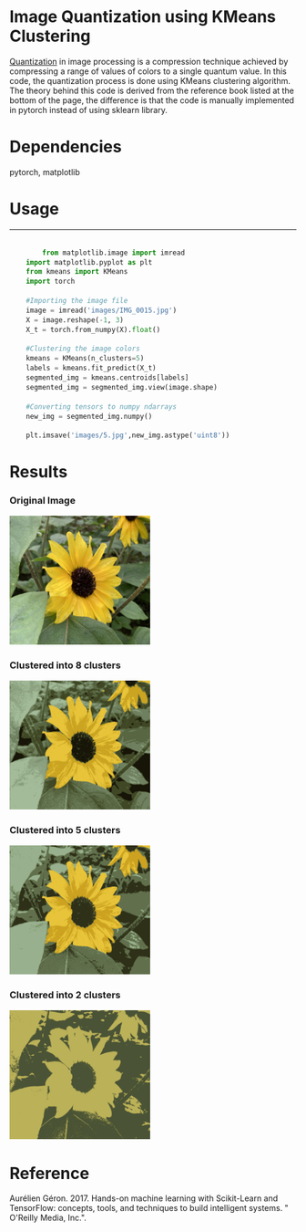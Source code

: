 Image Quantization using KMeans Clustering
==============================================================================

[Quantization](https://en.wikipedia.org/wiki/Quantization_(image_processing)) in image processing is a compression technique achieved by compressing a range of values of colors to a single quantum value. In this code, the quantization process is done using KMeans clustering algorithm. The theory behind this code is derived from the reference book listed at the bottom of the page, the difference is that the code is manually implemented in pytorch instead of using sklearn library.

# Dependencies
pytorch, matplotlib

# Usage
********************************************************************************
```python

        from matplotlib.image import imread
	import matplotlib.pyplot as plt
	from kmeans import KMeans
	import torch

	#Importing the image file
	image = imread('images/IMG_0015.jpg')
	X = image.reshape(-1, 3)
	X_t = torch.from_numpy(X).float()

	#Clustering the image colors
	kmeans = KMeans(n_clusters=5)
	labels = kmeans.fit_predict(X_t)
	segmented_img = kmeans.centroids[labels]
	segmented_img = segmented_img.view(image.shape)

	#Converting tensors to numpy ndarrays
	new_img = segmented_img.numpy()

	plt.imsave('images/5.jpg',new_img.astype('uint8'))
```
# Results

### Original Image
<p float="center">
  <img src="/images/IMG_0015.jpg" width="49%"/>
</p>

### Clustered into 8 clusters
<p float="center">
  <img src="/images/8.jpg" width="49%"/>
</p>

### Clustered into 5 clusters
<p float="center">
  <img src="/images/5.jpg" width="49%"/>
</p>

### Clustered into 2 clusters
<p float="center">
  <img src="/images/2.jpg" width="49%"/>
</p>

# Reference
Aurélien Géron. 2017. Hands-on machine learning with Scikit-Learn and TensorFlow: concepts, tools, and techniques to build intelligent systems. " O'Reilly Media, Inc.".
